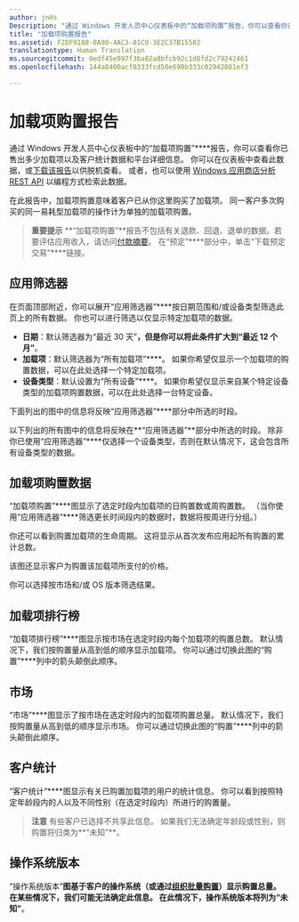 ```yaml
---
author: jnHs
Description: "通过 Windows 开发人员中心仪表板中的“加载项购置”报告，你可以查看你已售出多少加载项以及客户统计数据和平台详细信息。"
title: "加载项购置报告"
ms.assetid: F2DF9188-0A98-4AC3-81C0-3E2C37B15582
translationtype: Human Translation
ms.sourcegitcommit: 0edf45e997f36a82a8bfcb92c1d8fd2c79242461
ms.openlocfilehash: 144a8400acf0333fcd50e698b333c02942081ef3

---
```


# 加载项购置报告


通过 Windows 开发人员中心仪表板中的“加载项购置”****报告，你可以查看你已售出多少加载项以及客户统计数据和平台详细信息。 你可以在仪表板中查看此数据，或[下载该报告](download-analytic-reports.md)以供脱机查看。 或者，也可以使用 [Windows 应用商店分析 REST API](../monetize/access-analytics-data-using-windows-store-services.md) 以编程方式检索此数据。

在此报告中，加载项购置意味着客户已从你这里购买了加载项。 同一客户多次购买的同一易耗型加载项的操作计为单独的加载项购置。

> **重要提示** **“加载项购置”**报告不包括有关退款、回退、退单的数据。若要评估应用收入，请访问[付款摘要](payout-summary.md)。 在“预定”****部分中，单击“下载预定交易”****链接。

## 应用筛选器


在页面顶部附近，你可以展开“应用筛选器”****按日期范围和/或设备类型筛选此页上的所有数据。 你也可以进行筛选以仅显示特定加载项的数据。

-   **日期**：默认筛选器为“最近 30 天”****，但是你可以将此条件扩大到“最近 12 个月”****。
-   **加载项**：默认筛选器为“所有加载项”****。 如果你希望仅显示一个加载项的购置数据，可以在此处选择一个特定加载项。
-   **设备类型**：默认设置为“所有设备”****。 如果你希望仅显示来自某个特定设备类型的加载项购置数据，可以在此处选择一台特定设备。

下面列出的图中的信息将反映“应用筛选器”****部分中所选的时段。

以下列出的所有图中的信息将反映在**“应用筛选器”**部分中所选的时段。 除非你已使用“应用筛选器”****仅选择一个设备类型，否则在默认情况下，这会包含所有设备类型的数据。

## 加载项购置数据


“加载项购置”****图显示了选定时段内加载项的日购置数或周购置数。 （当你使用“应用筛选器”****筛选更长时间段内的数据时，数据将按周进行分组。）

你还可以看到购置加载项的生命周期。 这将显示从首次发布应用起所有购置的累计总数。

该图还显示客户为购置该加载项所支付的价格。

你可以选择按市场和/或 OS 版本筛选结果。

## 加载项排行榜

“加载项排行榜”****图显示按市场在选定时段内每个加载项的购置总数。 默认情况下，我们按购置量从高到低的顺序显示加载项。 你可以通过切换此图的“购置”****列中的箭头颠倒此顺序。

## 市场

“市场”****图显示了按市场在选定时段内的加载项购置总量。 默认情况下，我们按购置量从高到低的顺序显示市场。 你可以通过切换此图的“购置”****列中的箭头颠倒此顺序。

## 客户统计

“客户统计”****图显示有关已购置加载项的用户的统计信息。 你可以看到按照特定年龄段内的人以及不同性别（在选定时段内）所进行的购置量。

> **注意** 有些客户已选择不共享此信息。 如果我们无法确定年龄段或性别，则购置将归类为**“未知”**。

## 操作系统版本

“操作系统版本”****图基于客户的操作系统（或通过[组织批量购置](organizational-licensing.md)）显示购置总量。 在某些情况下，我们可能无法确定此信息。 在此情况下，操作系统版本将列为“未知”****。

 

 



<!--HONumber=Aug16_HO3-->


